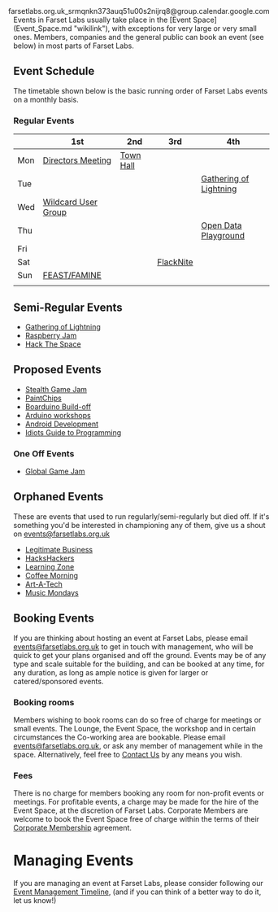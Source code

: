 <div style="float:right; clear:both; margin-left:0.5em;">
<googleagenda>farsetlabs.org.uk_srmqnkn373auq51u00s2nijrq8@group.calendar.google.com</googleagenda>

</div>
Events in Farset Labs usually take place in the [Event Space](Event_Space.md "wikilink"), with exceptions for very large or very small ones. Members, companies and the general public can book an event (see below) in most parts of Farset Labs.

Event Schedule
--------------

The timetable shown below is the basic running order of Farset Labs events on a monthly basis.

### Regular Events

||1st|2nd|3rd|4th|
|---|---|---|---|---|
|Mon|[Directors Meeting](Directors_Meeting.md "wikilink")|[Town Hall](Town_Hall.md "wikilink")|
|Tue||||[Gathering of Lightning](Gathering_of_Lightning.md "wikilink")|
|Wed|[Wildcard User Group](Wildcard_User_Group.md "wikilink")|
|Thu||||[Open Data Playground](Open_Data_Playground.md "wikilink")|
|Fri|||||
|Sat|||[FlackNite](FlackNite.md "wikilink")||
|Sun|[FEAST/FAMINE](FEAST/FAMINE.md "wikilink")|||
||

Semi-Regular Events
-------------------

-   [Gathering of Lightning](Gathering_of_Lightning.md "wikilink")
-   [Raspberry Jam](Raspberry_Jam.md "wikilink")
-   [Hack The Space](Hack_The_Space.md "wikilink")

Proposed Events
---------------

-   [Stealth Game Jam](Stealth_Game_Jam.md "wikilink")
-   [PaintChips](PaintChips.md "wikilink")
-   [Boarduino Build-off](Boarduino_Build-off.md "wikilink")
-   [Arduino workshops](Arduino_workshops.md "wikilink")
-   [Android Development](Android_Development.md "wikilink")
-   [Idiots Guide to Programming](Idiots_Guide_to_Programming.md "wikilink")

### One Off Events

-   [Global Game Jam](Global_Game_Jam.md "wikilink")

Orphaned Events
---------------

These are events that used to run regularly/semi-regularly but died off. If it's something you'd be interested in championing any of them, give us a shout on [events@farsetlabs.org.uk](mailto://events@farsetlabs.org.uk)

-   [Legitimate Business](Legitimate_Business.md "wikilink")
-   [HacksHackers](HacksHackers.md "wikilink")
-   [Learning Zone](Learning_Zone.md "wikilink")
-   [Coffee Morning](Coffee_Morning.md "wikilink")
-   [Art-A-Tech](Art-A-Tech.md "wikilink")
-   [Music Mondays](Music_Mondays.md "wikilink")

Booking Events
--------------

If you are thinking about hosting an event at Farset Labs, please email [events@farsetlabs.org.uk](mailto://events@farsetlabs.org.uk) to get in touch with management, who will be quick to get your plans organised and off the ground. Events may be of any type and scale suitable for the building, and can be booked at any time, for any duration, as long as ample notice is given for larger or catered/sponsored events.

### Booking rooms

Members wishing to book rooms can do so free of charge for meetings or small events. The Lounge, the Event Space, the workshop and in certain circumstances the Co-working area are bookable. Please email events@farsetlabs.org.uk, or ask any member of management while in the space. Alternatively, feel free to [Contact Us](Contact_Us.md "wikilink") by any means you wish.

### Fees

There is no charge for members booking any room for non-profit events or meetings. For profitable events, a charge may be made for the hire of the Event Space, at the discretion of Farset Labs. Corporate Members are welcome to book the Event Space free of charge within the terms of their [Corporate Membership](http://farsetlabs.org.uk/blog/membership/) agreement.

Managing Events
===============

If you are managing an event at Farset Labs, please consider following our [Event Management Timeline](Event_Management_Timeline.md "wikilink"), (and if you can think of a better way to do it, let us know!)

